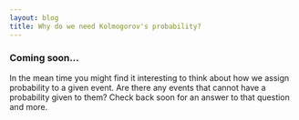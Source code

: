 ```yaml
---
layout: blog
title: Why do we need Kolmogorov's probability? 
---
```


### Coming soon...

In the mean time you might find it interesting to think about how we assign probability to a given event. Are there any events that cannot have a probability given to them? Check back soon for an answer to that question and more.
